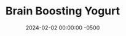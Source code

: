 ---
layout: post
title:  "Brain Boosting Yogurt"
date:   2024-02-02 00:00:00 -0500
categories:
- Recipes
- Breakfast
permalink: /recipes/brain-yogurt
image: /assets/Food/Breakfast/Avocado Yogurt/avocado-yogurt.jpg
ing: avoyog-ing
facts: avoyog-facts
Prep: 5
Rest: 
Cook: 
Source1: 
Source2: 
whisk: https://s.samsungfood.com/RrBed
tags: 
- protein
- casein
- whey
- yogurt
- chia
- gluten free
- avocado
- berry
- blueberry
- nut
Description: I've challenged myself to go the month of February without any nut butter (should've chosen November). I've used avocados as my fat source here, as they're highly nutritious and add creaminess and bulk. I've also topped it with blueberries, so I guess I'm taking some inspiration from Genius Foods
Instructions: 
- In a bowl, mash your avocado with the back of a fork. Mix in the rest of the ingredients, divide across 2 bowls, and top with blueberries
---